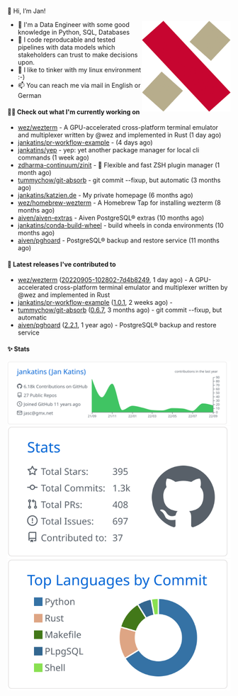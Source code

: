 👋 Hi, I’m Jan!

<img align="right" src="https://raw.githubusercontent.com/kreuzwerkerbot/kreuzwerkerbot/master/assets/xw.png" width="200">

- 🌱 I'm a Data Engineer with some good knowledge in Python, SQL, Databases
- 💪 I code reproducable and tested pipelines with data models which stakeholders can trust to make decisions upon.
- 💞️ I like to tinker with my linux environment :-)
- 📫 You can reach me via mail in English or German

#### 👩‍💻 Check out what I'm currently working on

- [wez/wezterm](https://github.com/wez/wezterm) - A GPU-accelerated cross-platform terminal emulator and multiplexer written by @wez and implemented in Rust (1 day ago)
- [jankatins/pr-workflow-example](https://github.com/jankatins/pr-workflow-example) -  (4 days ago)
- [jankatins/yep](https://github.com/jankatins/yep) - yep: yet another package manager for local cli commands (1 week ago)
- [zdharma-continuum/zinit](https://github.com/zdharma-continuum/zinit) - 🌻 Flexible and fast ZSH plugin manager (1 month ago)
- [tummychow/git-absorb](https://github.com/tummychow/git-absorb) - git commit --fixup, but automatic (3 months ago)
- [jankatins/katzien.de](https://github.com/jankatins/katzien.de) - My private homepage (6 months ago)
- [wez/homebrew-wezterm](https://github.com/wez/homebrew-wezterm) -  A Homebrew Tap for installing wezterm (8 months ago)
- [aiven/aiven-extras](https://github.com/aiven/aiven-extras) - Aiven PostgreSQL® extras (10 months ago)
- [jankatins/conda-build-wheel](https://github.com/jankatins/conda-build-wheel) - build wheels in conda environments (10 months ago)
- [aiven/pghoard](https://github.com/aiven/pghoard) - PostgreSQL® backup and restore service (11 months ago)

#### 🔭 Latest releases I've contributed to

- [wez/wezterm](https://github.com/wez/wezterm) ([20220905-102802-7d4b8249](https://github.com/wez/wezterm/releases/tag/20220905-102802-7d4b8249), 1 day ago) - A GPU-accelerated cross-platform terminal emulator and multiplexer written by @wez and implemented in Rust
- [jankatins/pr-workflow-example](https://github.com/jankatins/pr-workflow-example) ([1.0.1](https://github.com/jankatins/pr-workflow-example/releases/tag/1.0.1), 2 weeks ago) - 
- [tummychow/git-absorb](https://github.com/tummychow/git-absorb) ([0.6.7](https://github.com/tummychow/git-absorb/releases/tag/0.6.7), 3 months ago) - git commit --fixup, but automatic
- [aiven/pghoard](https://github.com/aiven/pghoard) ([2.2.1](https://github.com/aiven/pghoard/releases/tag/2.2.1), 1 year ago) - PostgreSQL® backup and restore service


#### ✨ Stats

  [![](https://raw.githubusercontent.com/jankatins/jankatins/master/profile-summary-card-output/github/0-profile-details.svg)](https://github.com/vn7n24fzkq/github-profile-summary-cards)
  [![](https://raw.githubusercontent.com/jankatins/jankatins/master/profile-summary-card-output/github/3-stats.svg)](https://github.com/vn7n24fzkq/github-profile-summary-cards)
  [![](https://raw.githubusercontent.com/jankatins/jankatins/master/profile-summary-card-output/github/2-most-commit-language.svg)](https://github.com/vn7n24fzkq/github-profile-summary-cards)
